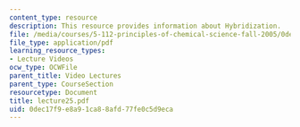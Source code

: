 ```yaml
---
content_type: resource
description: This resource provides information about Hybridization.
file: /media/courses/5-112-principles-of-chemical-science-fall-2005/0dec17f9e8a91ca88afd77fe0c5d9eca_lecture25.pdf
file_type: application/pdf
learning_resource_types:
- Lecture Videos
ocw_type: OCWFile
parent_title: Video Lectures
parent_type: CourseSection
resourcetype: Document
title: lecture25.pdf
uid: 0dec17f9-e8a9-1ca8-8afd-77fe0c5d9eca
---
```

